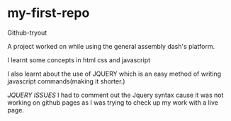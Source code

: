 # my-first-repo
Github-tryout

A project worked on while using the general assembly dash's platform.

I learnt some concepts in html css and javascript

I also learnt about the use of JQUERY which is an easy method of writing javascript commands(making it shorter.)

*JQUERY ISSUES*
I had to comment out the Jquery syntax cause it was not working on github pages as I was trying to check up my work with a live page.
